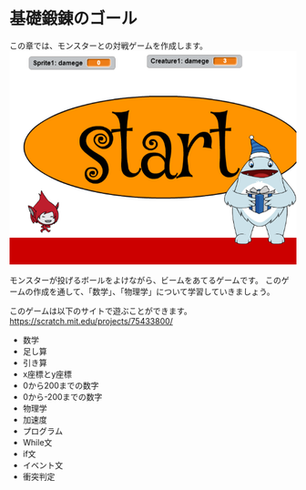 # 基礎鍛錬のゴール

この章では、モンスターとの対戦ゲームを作成します。
![](base001.png)

モンスターが投げるボールをよけながら、ビームをあてるゲームです。
このゲームの作成を通して、「数学」、「物理学」について学習していきましょう。

このゲームは以下のサイトで遊ぶことができます。
https://scratch.mit.edu/projects/75433800/


* 数学
 * 足し算
 * 引き算
 * x座標とy座標
 * 0から200までの数字
 * 0から-200までの数字
* 物理学
 * 加速度
* プログラム
 * While文
 * if文
 * イベント文
 * 衝突判定

